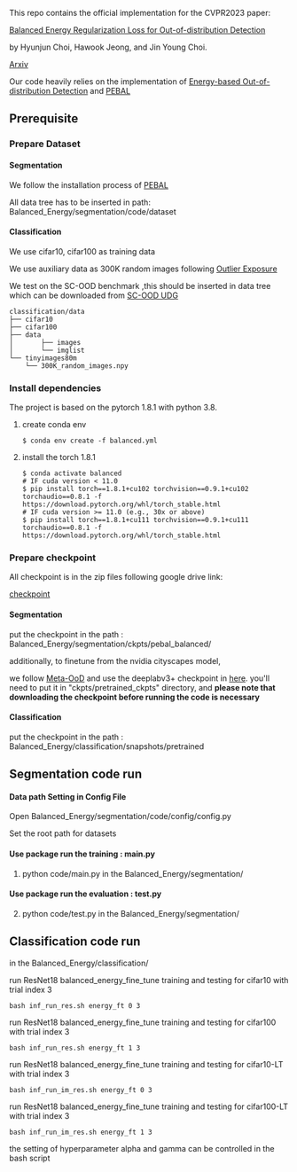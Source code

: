 This repo contains the official implementation for the CVPR2023 paper:

[Balanced Energy Regularization Loss for Out-of-distribution Detection](https://arxiv.org/abs/2306.10485) 

by Hyunjun Choi, Hawook Jeong, and Jin Young Choi.

[Arxiv](https://arxiv.org/abs/2306.10485) 


Our code heavily relies on the implementation of [Energy-based Out-of-distribution Detection](https://github.com/wetliu/energy_ood) 
and [PEBAL](https://github.com/tianyu0207/PEBAL)

## Prerequisite

### Prepare Dataset 

#### Segmentation
We follow the installation process of [PEBAL](https://github.com/tianyu0207/PEBAL/blob/main/docs/installation.md)

All data tree has to be inserted in path:  Balanced_Energy/segmentation/code/dataset

#### Classification

We use cifar10, cifar100 as training data

We use auxiliary data as 300K random images following [Outlier Exposure](https://github.com/hendrycks/outlier-exposure)

We test on the SC-OOD benchmark ,this should be inserted in data tree 
which can be downloaded from [SC-OOD UDG](https://github.com/Jingkang50/ICCV21_SCOOD)

```shell
classification/data
├── cifar10
├── cifar100
├── data 
│       ├── images
│       └── imglist
└── tinyimages80m
    └── 300K_random_images.npy

```


### Install dependencies

The project is based on the pytorch 1.8.1 with python 3.8.

1) create conda env
    ```shell
    $ conda env create -f balanced.yml
    ```
2) install the torch 1.8.1
    ```shell
    $ conda activate balanced
    # IF cuda version < 11.0
    $ pip install torch==1.8.1+cu102 torchvision==0.9.1+cu102 torchaudio==0.8.1 -f https://download.pytorch.org/whl/torch_stable.html
    # IF cuda version >= 11.0 (e.g., 30x or above)
    $ pip install torch==1.8.1+cu111 torchvision==0.9.1+cu111 torchaudio==0.8.1 -f https://download.pytorch.org/whl/torch_stable.html
    ```

### Prepare checkpoint

All checkpoint is in the zip files following google drive link:

[checkpoint](https://drive.google.com/file/d/1V9STZyI4uQ1x_eckkdryfYj36QZzCBnE/view?usp=share_link)


#### Segmentation

put the checkpoint in the path : Balanced_Energy/segmentation/ckpts/pebal_balanced/

additionally, to finetune from the nvidia cityscapes model,

we follow [Meta-OoD](https://github.com/robin-chan/meta-ood) and use the deeplabv3+ checkpoint
in [here](https://github.com/NVIDIA/semantic-segmentation/tree/sdcnet). you'll need to put it in "ckpts/pretrained_ckpts" directory, and
**please note that downloading the checkpoint before running the code is necessary**


#### Classification

put the checkpoint in the path : Balanced_Energy/classification/snapshots/pretrained

## Segmentation code run

#### Data path Setting in Config File

Open 
Balanced_Energy/segmentation/code/config/config.py

Set the root path for datasets


#### Use package run the training : main.py  

1) python code/main.py  in the  Balanced_Energy/segmentation/

#### Use package run the evaluation : test.py

2) python code/test.py  in the Balanced_Energy/segmentation/


## Classification code run


in the  Balanced_Energy/classification/

run ResNet18 balanced_energy_fine_tune training and testing for cifar10 with trial index  3
```train
bash inf_run_res.sh energy_ft 0 3 
```

run ResNet18  balanced_energy_fine_tune training and testing for cifar100 with trial index  3
```train
bash inf_run_res.sh energy_ft 1 3
```

run ResNet18 balanced_energy_fine_tune training and testing for cifar10-LT with trial index  3
```train
bash inf_run_im_res.sh energy_ft 0 3 
```

run ResNet18  balanced_energy_fine_tune training and testing for cifar100-LT with trial index  3
```train
bash inf_run_im_res.sh energy_ft 1 3
```

the setting of hyperparameter alpha and gamma can be controlled in the bash script





